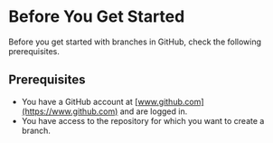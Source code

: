 # Before You Get Started

Before you get started with branches in GitHub, check the following prerequisites.

## Prerequisites

- You have a GitHub account at [www.github.com](https://www.github.com) and are logged in.
- You have access to the repository for which you want to create a branch.
